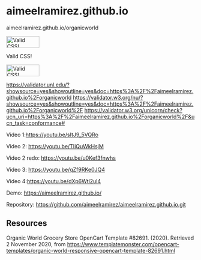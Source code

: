 # aimeelramirez.github.io

aimeelramirez.github.io/organicworld

<p>
    <a href="http://jigsaw.w3.org/css-validator/check/referer">
        <img style="border:0;width:88px;height:31px"
            src="http://jigsaw.w3.org/css-validator/images/vcss"
            alt="Valid CSS!" />
    </a>
</p>
            
Valid CSS!
<p>
<a href="http://jigsaw.w3.org/css-validator/check/referer">
    <img style="border:0;width:88px;height:31px"
        src="http://jigsaw.w3.org/css-validator/images/vcss-blue"
        alt="Valid CSS!" />
    </a>
</p>

https://validator.unl.edu/?showsource=yes&showoutline=yes&doc=https%3A%2F%2Faimeelramirez.github.io%2Forganicworld
https://validator.w3.org/nu/?showsource=yes&showoutline=yes&doc=https%3A%2F%2Faimeelramirez.github.io%2Forganicworld%2F
https://validator.w3.org/unicorn/check?ucn_uri=https%3A%2F%2Faimeelramirez.github.io%2Forganicworld%2F&ucn_task=conformance#

Video 1:https://youtu.be/sItJ9_5VQRo

Video 2:
https://youtu.be/TIiQuWkHsjM

Video 2 redo:
https://youtu.be/u0Kef3fnwhs

Video 3:
https://youtu.be/qZf9RKe0JQ4

Video 4:https://youtu.be/dXp6Wtl2ul4

Demo: https://aimeelramirez.github.io/

Repository: https://github.com/aimeelramirez/aimeelramirez.github.io.git

## Resources

Organic World Grocery Store OpenCart Template #82691. (2020). Retrieved 2 November 2020, from https://www.templatemonster.com/opencart-templates/organic-world-responsive-opencart-template-82691.html
